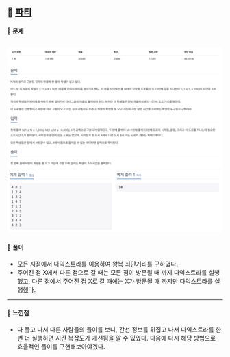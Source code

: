 ## 📖 [파티](https://www.acmicpc.net/problem/1238)
#### 📍 문제
![img](./assets/1238_파티_1.png)
![img](./assets/1238_파티_2.png)
---
#### 📍 풀이
- 모든 지점에서 다익스트라를 이용하여 왕복 최단거리를 구하였다.
- 주어진 점 X에서 다른 점으로 갈 때는 모든 점이 방문될 때 까지 다익스트라를 실행했고, 다른 점에서 주어진 점 X로 갈 때에는 X가 방문될 때 까지만 다익스트라를 실행했다.
---
#### 📍 느낀점
- 다 풀고 나서 다른 사람들의 풀이를 보니, 간선 정보를 뒤집고 나서 다익스트라를 한번 더 실행하면 시간 복잡도가 개선됨을 알 수 있었다. 다음에 다시 해당 방법으로 효율적인 풀이를 구현해보아야겠다.